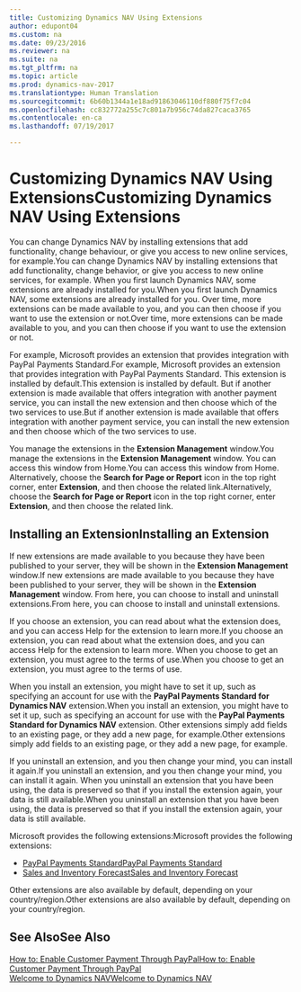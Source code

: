 ```yaml
---
title: Customizing Dynamics NAV Using Extensions
author: edupont04
ms.custom: na
ms.date: 09/23/2016
ms.reviewer: na
ms.suite: na
ms.tgt_pltfrm: na
ms.topic: article
ms.prod: dynamics-nav-2017
ms.translationtype: Human Translation
ms.sourcegitcommit: 6b60b1344a1e18ad91863046110df880f75f7c04
ms.openlocfilehash: cc832772a255c7c801a7b956c74da827caca3765
ms.contentlocale: en-ca
ms.lasthandoff: 07/19/2017

---
```


# <a name="customizing-dynamics-nav-using-extensions"></a><span data-ttu-id="bc0ba-102">Customizing Dynamics NAV Using Extensions</span><span class="sxs-lookup"><span data-stu-id="bc0ba-102">Customizing Dynamics NAV Using Extensions</span></span>
<span data-ttu-id="bc0ba-103">You can change Dynamics NAV by installing extensions that add functionality, change behaviour, or give you access to new online services, for example.</span><span class="sxs-lookup"><span data-stu-id="bc0ba-103">You can change Dynamics NAV by installing extensions that add functionality, change behavior, or give you access to new online services, for example.</span></span>
<span data-ttu-id="bc0ba-104">When you first launch Dynamics NAV, some extensions are already installed for you.</span><span class="sxs-lookup"><span data-stu-id="bc0ba-104">When you first launch Dynamics NAV, some extensions are already installed for you.</span></span> <span data-ttu-id="bc0ba-105">Over time, more extensions can be made available to you, and you can then choose if you want to use the extension or not.</span><span class="sxs-lookup"><span data-stu-id="bc0ba-105">Over time, more extensions can be made available to you, and you can then choose if you want to use the extension or not.</span></span>

<span data-ttu-id="bc0ba-106">For example, Microsoft provides an extension that provides integration with PayPal Payments Standard.</span><span class="sxs-lookup"><span data-stu-id="bc0ba-106">For example, Microsoft provides an extension that provides integration with PayPal Payments Standard.</span></span> <span data-ttu-id="bc0ba-107">This extension is installed by default.</span><span class="sxs-lookup"><span data-stu-id="bc0ba-107">This extension is installed by default.</span></span>
<span data-ttu-id="bc0ba-108">But if another extension is made available that offers integration with another payment service, you can install the new extension and then choose which of the two services to use.</span><span class="sxs-lookup"><span data-stu-id="bc0ba-108">But if another extension is made available that offers integration with another payment service, you can install the new extension and then choose which of the two services to use.</span></span>  

<span data-ttu-id="bc0ba-109">You manage the extensions in the **Extension Management** window.</span><span class="sxs-lookup"><span data-stu-id="bc0ba-109">You manage the extensions in the **Extension Management** window.</span></span> <span data-ttu-id="bc0ba-110">You can access this window from Home.</span><span class="sxs-lookup"><span data-stu-id="bc0ba-110">You can access this window from Home.</span></span> <span data-ttu-id="bc0ba-111">Alternatively, choose the **Search for Page or Report** icon in the top right corner, enter **Extension**, and then choose the related link.</span><span class="sxs-lookup"><span data-stu-id="bc0ba-111">Alternatively, choose the **Search for Page or Report** icon in the top right corner, enter **Extension**, and then choose the related link.</span></span>   

## <a name="installing-an-extension"></a><span data-ttu-id="bc0ba-112">Installing an Extension</span><span class="sxs-lookup"><span data-stu-id="bc0ba-112">Installing an Extension</span></span>
<span data-ttu-id="bc0ba-113">If new extensions are made available to you because they have been published to your server, they will be shown in the **Extension Management** window.</span><span class="sxs-lookup"><span data-stu-id="bc0ba-113">If new extensions are made available to you because they have been published to your server, they will be shown in the **Extension Management** window.</span></span> <span data-ttu-id="bc0ba-114">From here, you can choose to install and uninstall extensions.</span><span class="sxs-lookup"><span data-stu-id="bc0ba-114">From here, you can choose to install and uninstall extensions.</span></span>  

<span data-ttu-id="bc0ba-115">If you choose an extension, you can read about what the extension does, and you can access Help for the extension to learn more.</span><span class="sxs-lookup"><span data-stu-id="bc0ba-115">If you choose an extension, you can read about what the extension does, and you can access Help for the extension to learn more.</span></span> <span data-ttu-id="bc0ba-116">When you choose to get an extension, you must agree to the terms of use.</span><span class="sxs-lookup"><span data-stu-id="bc0ba-116">When you choose to get an extension, you must agree to the terms of use.</span></span>  

<span data-ttu-id="bc0ba-117">When you install an extension, you might have to set it up, such as specifying an account for use with the **PayPal Payments Standard for Dynamics NAV** extension.</span><span class="sxs-lookup"><span data-stu-id="bc0ba-117">When you install an extension, you might have to set it up, such as specifying an account for use with the **PayPal Payments Standard for Dynamics NAV** extension.</span></span>
<span data-ttu-id="bc0ba-118">Other extensions simply add fields to an existing page, or they add a new page, for example.</span><span class="sxs-lookup"><span data-stu-id="bc0ba-118">Other extensions simply add fields to an existing page, or they add a new page, for example.</span></span>   

<span data-ttu-id="bc0ba-119">If you uninstall an extension, and you then change your mind, you can install it again.</span><span class="sxs-lookup"><span data-stu-id="bc0ba-119">If you uninstall an extension, and you then change your mind, you can install it again.</span></span> <span data-ttu-id="bc0ba-120">When you uninstall an extension that you have been using, the data is preserved so that if you install the extension again, your data is still available.</span><span class="sxs-lookup"><span data-stu-id="bc0ba-120">When you uninstall an extension that you have been using, the data is preserved so that if you install the extension again, your data is still available.</span></span>  

<span data-ttu-id="bc0ba-121">Microsoft provides the following extensions:</span><span class="sxs-lookup"><span data-stu-id="bc0ba-121">Microsoft provides the following extensions:</span></span>  
- [<span data-ttu-id="bc0ba-122">PayPal Payments Standard</span><span class="sxs-lookup"><span data-stu-id="bc0ba-122">PayPal Payments Standard</span></span>](ui-extensions-paypal-payments-standard.md)  
- [<span data-ttu-id="bc0ba-123">Sales and Inventory Forecast</span><span class="sxs-lookup"><span data-stu-id="bc0ba-123">Sales and Inventory Forecast</span></span>](ui-extensions-sales-forecast.md)  

<span data-ttu-id="bc0ba-124">Other extensions are also available by default, depending on your country/region.</span><span class="sxs-lookup"><span data-stu-id="bc0ba-124">Other extensions are also available by default, depending on your country/region.</span></span>

## <a name="see-also"></a><span data-ttu-id="bc0ba-125">See Also</span><span class="sxs-lookup"><span data-stu-id="bc0ba-125">See Also</span></span>  
[<span data-ttu-id="bc0ba-126">How to: Enable Customer Payment Through PayPal</span><span class="sxs-lookup"><span data-stu-id="bc0ba-126">How to: Enable Customer Payment Through PayPal</span></span>](sales-how-enable-customer-payments-paypal.md)  
[<span data-ttu-id="bc0ba-127">Welcome to Dynamics NAV</span><span class="sxs-lookup"><span data-stu-id="bc0ba-127">Welcome to Dynamics NAV</span></span>](across-get-started.md)  

